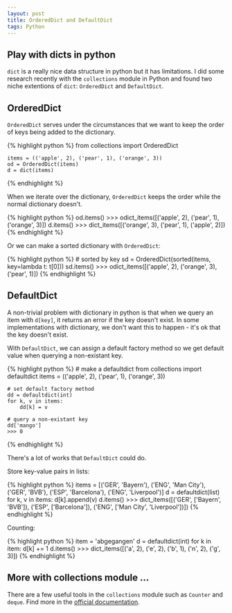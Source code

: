 ```yaml
---
layout: post
title: OrderedDict and DefaultDict
tags: Python
---
```

## Play with dicts in python

`dict` is a really nice data structure in python but it has limitations. I did some research recently  with the `collections` module in Python and found two niche extentions of `dict`: `OrderedDict` and `DefaultDict`.

## OrderedDict

`OrderedDict` serves under the circumstances that we want to keep the order of keys being added to the dictionary.

{% highlight python %}
	from collections import OrderedDict
	
	items = (('apple', 2), ('pear', 1), ('orange', 3))
	od = OrderedDict(items)
	d = dict(items)
{% endhighlight %}

When we iterate over the dictionary, `OrderedDict` keeps the order while the normal dictionary doesn't.

{% highlight python %}
	od.items()
	>>> odict_items([('apple', 2), ('pear', 1), ('orange', 3)])
	d.items()
	>>> dict_items([('orange', 3), ('pear', 1), ('apple', 2)])
{% endhighlight %}

Or we can make a sorted dictionary with `OrderedDict`:

{% highlight python %}
	# sorted by key
	sd = OrderedDict(sorted(items, key=lambda t: t[0]))
	sd.items()
	>>> odict_items([('apple', 2), ('orange', 3), ('pear', 1)])
{% endhighlight %}

## DefaultDict

A non-trivial problem with dictionary in python is that when we query an item with `d[key]`, it returns an error if the key doesn't exist. In some implementations with dictionary, we don't want this to happen - it's ok that the key doesn't exist. 

With `DefaultDict`, we can assign a default factory method so we get default value when querying a non-existant key.

{% highlight python %}
	# make a defaultdict
	from collections import defaultdict
	items = (('apple', 2), ('pear', 1), ('orange', 3))
	
	# set default factory method
	dd = defaultdict(int)
	for k, v in items:
    	dd[k] = v
    	
    # query a non-existant key
    dd['mango']
    >>> 0
{% endhighlight %}

There's a lot of works that `DefaultDict` could do.

Store key-value pairs in lists:

{% highlight python %}
	items = [('GER', 'Bayern'), ('ENG', 'Man City'), ('GER', 'BVB'), ('ESP', 'Barcelona'), ('ENG', 'Liverpool')]
	d = defaultdict(list)
	for k, v in items:
	d[k].append(v)
	d.items()
	>>> dict_items([('GER', ['Bayern', 'BVB']), ('ESP', ['Barcelona']), ('ENG', ['Man City', 'Liverpool'])])
{% endhighlight %}

Counting:

{% highlight python %}
	item = 'abgegangen'
	d = defaultdict(int)
	for k in item:
    	d[k] += 1
	d.items()
	>>> dict_items([('a', 2), ('e', 2), ('b', 1), ('n', 2), ('g', 3)])
{% endhighlight %}

## More with collections module ...

There are a few useful tools in the `collections` module such as `Counter` and `deque`. Find more in the [official documentation](https://docs.python.org/2/library/collections.html#module-collections).

